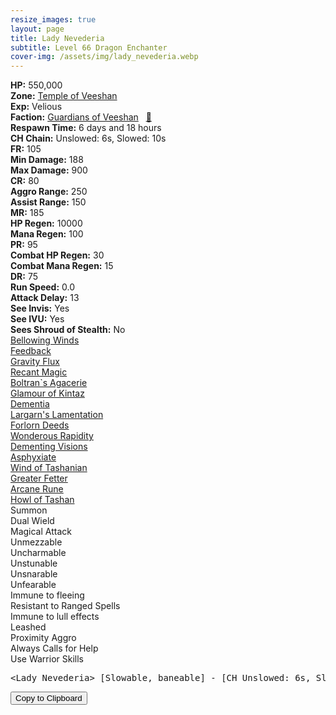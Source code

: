 ```yaml
---
resize_images: true
layout: page
title: Lady Nevederia
subtitle: Level 66 Dragon Enchanter
cover-img: /assets/img/lady_nevederia.webp
---
```


<div class="info-section">
<div class="info-item"><strong>HP:</strong> 550,000</div>
<div class="info-item"><strong>Zone:</strong> <a href="https://www.pqdi.cc/zone/124" target="_blank">Temple of Veeshan</a></div>
<div class="info-item"><strong>Exp:</strong> Velious</div>
<div class="info-item"><strong>Faction:</strong> <a href="https://www.pqdi.cc/faction/467" target="_blank">Guardians of Veeshan</a>&nbsp;&nbsp;&nbsp;<a href="https://www.pqdi.cc/npc/124076" target="_blank" title="View NPC on PQDI">🔗</a></div>
</div>

<div class="info-lockout">
<div class="info-lockoutitem"><strong>Respawn Time:</strong> 6 days and 18 hours</div>
<div class="info-lockoutitem"><strong>CH Chain:</strong> Unslowed: 6s, Slowed: 10s</div>
</div>

<div class="stats-grid">
<div class="stats-row">
<div class="stats-cell"><strong>FR:</strong> 105</div>
<div class="stats-cell"><strong>Min Damage:</strong> 188</div>
<div class="stats-cell"><strong>Max Damage:</strong> 900</div>
</div>
<div class="stats-row">
<div class="stats-cell"><strong>CR:</strong> 80</div>
<div class="stats-cell"><strong>Aggro Range:</strong> 250</div>
<div class="stats-cell"><strong>Assist Range:</strong> 150</div>
</div>
<div class="stats-row">
<div class="stats-cell"><strong>MR:</strong> 185</div>
<div class="stats-cell"><strong>HP Regen:</strong> 10000</div>
<div class="stats-cell"><strong>Mana Regen:</strong> 100</div>
</div>
<div class="stats-row">
<div class="stats-cell"><strong>PR:</strong> 95</div>
<div class="stats-cell"><strong>Combat HP Regen:</strong> 30</div>
<div class="stats-cell"><strong>Combat Mana Regen:</strong> 15</div>
</div>
<div class="stats-row">
<div class="stats-cell"><strong>DR:</strong> 75</div>
<div class="stats-cell"><strong>Run Speed:</strong> 0.0</div>
<div class="stats-cell"><strong>Attack Delay:</strong> 13</div>
</div>
<div class="stats-row">
<div class="stats-cell"><strong>See Invis:</strong> Yes</div>
<div class="stats-cell"><strong>See IVU:</strong> Yes</div>
<div class="stats-cell"><strong>Sees Shroud of Stealth:</strong> No</div>
</div>
</div>

<div class="spell-grid">
<div class="spell-cell"><a href="https://www.pqdi.cc/spell/1478" target="_blank">Bellowing Winds</a></div>
</div>
<div class="spell-grid">
<div class="spell-cell"><a href="https://www.pqdi.cc/spell/191" target="_blank">Feedback</a></div>
<div class="spell-cell"><a href="https://www.pqdi.cc/spell/73" target="_blank">Gravity Flux</a></div>
<div class="spell-cell"><a href="https://www.pqdi.cc/spell/1697" target="_blank">Recant Magic</a></div>
<div class="spell-cell"><a href="https://www.pqdi.cc/spell/1705" target="_blank">Boltran`s Agacerie</a></div>
<div class="spell-cell"><a href="https://www.pqdi.cc/spell/1691" target="_blank">Glamour of Kintaz</a></div>
<div class="spell-cell"><a href="https://www.pqdi.cc/spell/1698" target="_blank">Dementia</a></div>
<div class="spell-cell"><a href="https://www.pqdi.cc/spell/1715" target="_blank">Largarn's Lamentation</a></div>
<div class="spell-cell"><a href="https://www.pqdi.cc/spell/1712" target="_blank">Forlorn Deeds</a></div>
<div class="spell-cell"><a href="https://www.pqdi.cc/spell/1709" target="_blank">Wonderous Rapidity</a></div>
<div class="spell-cell"><a href="https://www.pqdi.cc/spell/2016" target="_blank">Dementing Visions</a></div>
<div class="spell-cell"><a href="https://www.pqdi.cc/spell/1703" target="_blank">Asphyxiate</a></div>
<div class="spell-cell"><a href="https://www.pqdi.cc/spell/1704" target="_blank">Wind of Tashanian</a></div>
<div class="spell-cell"><a href="https://www.pqdi.cc/spell/3194" target="_blank">Greater Fetter</a></div>
<div class="spell-cell"><a href="https://www.pqdi.cc/spell/3199" target="_blank">Arcane Rune</a></div>
<div class="spell-cell"><a href="https://www.pqdi.cc/spell/3342" target="_blank">Howl of Tashan</a></div>
</div>

<div class="ability-grid">
<div class="ability-cell">Summon</div>
<div class="ability-cell">Dual Wield</div>
<div class="ability-cell">Magical Attack</div>
<div class="ability-cell">Unmezzable</div>
<div class="ability-cell">Uncharmable</div>
<div class="ability-cell">Unstunable</div>
<div class="ability-cell">Unsnarable</div>
<div class="ability-cell">Unfearable</div>
<div class="ability-cell">Immune to fleeing</div>
<div class="ability-cell">Resistant to Ranged Spells</div>
<div class="ability-cell">Immune to lull effects</div>
<div class="ability-cell">Leashed</div>
<div class="ability-cell">Proximity Aggro</div>
<div class="ability-cell">Always Calls for Help</div>
<div class="ability-cell">Use Warrior Skills</div>
</div>

<div class="copy-text-container"><pre class="copy-text-content" id="copy-box">&lt;Lady Nevederia&gt; [Slowable, baneable] - [CH Unslowed: 6s, Slowed: 10s] // Bellowing Winds (PBAOE, 300 rng, MR, -100 check, 12s CD) 250 DD + SpinStun (sit to stop spin) | **Make sure to dispel her at the start of the fight**</pre><button class="copy-button" onclick="copyText('copy-box')">Copy to Clipboard</button></div>